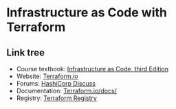 # Infrastructure as Code with Terraform

## Link tree
- Course textbook: [Infrastructure as Code, third Edition](https://www.oreilly.com/library/view/infrastructure-as-code/9781098150341/)
- Website: [Terraform.io](https://www.terraform.io)
- Forums: [HashiCorp Discuss](https://discuss.hashicorp.com/c/terraform-core)
- Documentation: [Terraform.io/docs/](https://www.terraform.io/docs/)
- Registry: [Terraform Registry](https://registry.terraform.io/)